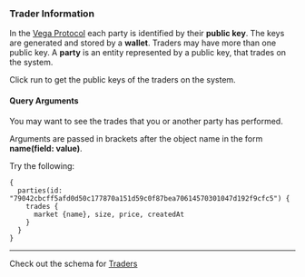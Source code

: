 ### Trader Information 

In the <a href="https://vega.xyz/" targcet="_blank">Vega Protocol</a> each party is identified by their **public key**. The keys are generated and stored by a **wallet**. Traders may have more than one public key. A **party** is an entity represented by a public key, that trades on the system.

Click run to get the public keys of the traders on the system.

#### Query Arguments

You may want to see the trades that you or another party has performed.

Arguments are passed in brackets after the object name in the form **name(field: value)**.

Try the following:

```
{
  parties(id: "79042cbcff5afd0d50c177870a151d59c0f87bea70614570301047d192f9cfc5") {
    trades {
      market {name}, size, price, createdAt
    }
  }
}
```
___
Check out the schema for <a href="https://docs.fairground.vega.xyz/api/graphql/party.doc.html" targcet="_blank">Traders</a> 